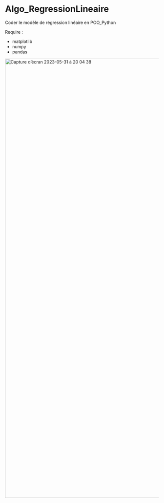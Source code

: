 # Algo_RegressionLineaire

Coder le modèle de régression linéaire en POO_Python

Require :

- matplotlib
- numpy
- pandas

<img width="1439" alt="Capture d’écran 2023-05-31 à 20 04 38" src="https://github.com/Faithgg/Algo_RegressionLineaire/assets/121299370/0bfa5f81-da40-41b9-a209-73c42fdf6206">
